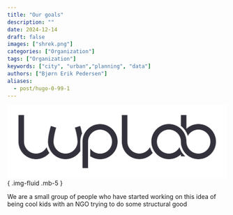 ```yaml
---
title: "Our goals"
description: ""
date: 2024-12-14
draft: false
images: ["shrek.png"]
categories: ["Organization"]
tags: ["Organization"]
keywords: ["city", "urban","planning", "data"]
authors: ["Bjørn Erik Pedersen"]
aliases:
  - post/hugo-0-99-1
---
```


![LupLab](logo.svg)
{ .img-fluid .mb-5 }

We are a small group of people who have started working on this idea of being cool kids with an NGO trying to do some structural good



